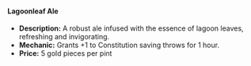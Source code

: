 #### Lagoonleaf Ale

- **Description:** A robust ale infused with the essence of lagoon leaves, refreshing and invigorating.
- **Mechanic:** Grants +1 to Constitution saving throws for 1 hour.
- **Price:** 5 gold pieces per pint